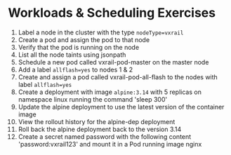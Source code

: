 # Workloads & Scheduling Exercises

1. Label a node in the cluster with the type ```nodeType=vxrail```
3. Create a pod and assign the pod to that node
4. Verify that the pod is running on the node
5. List all the node taints using jsonpath
6. Schedule a new pod called vxrail-pod-master on the master node
7. Add a label ```allflash=yes``` to nodes 1 & 2
8. Create and assign a pod called vxrail-pod-all-flash to the nodes with label ```allflash=yes```
9. Create a deployment with image ```alpine:3.14``` with 5 replicas on namespace linux running the command 'sleep 300'
10. Update the alpine deployment to use the latest version of the container image
11. View the rollout history for the alpine-dep deployment
12. Roll back the alpine deployment back to the version 3.14
13. Create a secret named password with the following content 'password:vxrail123' and mount it in a Pod running image nginx
